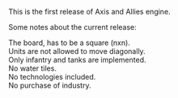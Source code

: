 This is the first release of Axis and Allies engine.

Some notes about the current release:

The board, has to be a square (nxn).  
Units are not allowed to move diagonally.  
Only infantry and tanks are implemented.  
No water tiles.  
No technologies included.  
No purchase of industry.  
